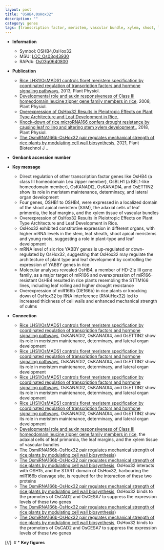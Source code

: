 ```yaml
---
layout: post
title: "OSHB4,OsHox32"
description: ""
category: genes
tags: [transcription factor, meristem, vascular bundle, xylem, shoot, leaf, shoot apical meristem, leaf development, development, architecture, resistance, drought, drought resistance, leaf rolling, cell wall]
---
```


* **Information**  
    + Symbol: OSHB4,OsHox32  
    + MSU: [LOC_Os03g43930](http://rice.plantbiology.msu.edu/cgi-bin/ORF_infopage.cgi?orf=LOC_Os03g43930)  
    + RAPdb: [Os03g0640800](http://rapdb.dna.affrc.go.jp/viewer/gbrowse_details/irgsp1?name=Os03g0640800)  

* **Publication**  
    + [Rice LHS1/OsMADS1 controls floret meristem specification by coordinated regulation of transcription factors and hormone signaling pathways](http://www.ncbi.nlm.nih.gov/pubmed?term=Rice+LHS1/OsMADS1+controls+floret+meristem+specification+by+coordinated+regulation+of+transcription+factors+and+hormone+signaling+pathways%5BTitle%5D), 2013, Plant Physiol.
    + [Developmental role and auxin responsiveness of Class III homeodomain leucine zipper gene family members in rice](http://www.ncbi.nlm.nih.gov/pubmed?term=Developmental+role+and+auxin+responsiveness+of+Class+III+homeodomain+leucine+zipper+gene+family+members+in+rice%5BTitle%5D), 2008, Plant Physiol.
    + [Overexpression of OsHox32 Results in Pleiotropic Effects on Plant Type Architecture and Leaf Development in Rice.](N+Y).
    + [Knock-down of rice microRNA166 confers drought resistance by causing leaf rolling and altering stem xylem development.](http://www.ncbi.nlm.nih.gov/pubmed?term=Knock-down+of+rice+microRNA166+confers+drought+resistance+by+causing+leaf+rolling+and+altering+stem+xylem+development.%5BTitle%5D), 2018, Plant Physiol.
    + [The OsmiRNA166b-OsHox32 pair regulates mechanical strength of rice plants by modulating cell wall biosynthesis](http://www.ncbi.nlm.nih.gov/pubmed?term=The+OsmiRNA166b-OsHox32+pair+regulates+mechanical+strength+of+rice+plants+by+modulating+cell+wall+biosynthesis%5BTitle%5D), 2021, Plant Biotechnol J ..

* **Genbank accession number**  

* **Key message**  
    + Direct regulation of other transcription factor genes like OsHB4 (a class III homeodomain Leu zipper member), OsBLH1 (a BEL1-like homeodomain member), OsKANADI2, OsKANADI4, and OsETTIN2 show its role in meristem maintenance, determinacy, and lateral organ development
    + Four genes, OSHB1 to OSHB4, were expressed in a localized domain of the shoot apical meristem (SAM), the adaxial cells of leaf primordia, the leaf margins, and the xylem tissue of vascular bundles
    + Overexpression of OsHox32 Results in Pleiotropic Effects on Plant Type Architecture and Leaf Development in Rice.
    + OsHox32 exhibited constitutive expression in different organs, with higher mRNA levels in the stem, leaf sheath, shoot apical meristems and young roots, suggesting a role in plant-type and leaf development
    + mRNA level of six rice YABBY genes is up-regulated or down-regulated by OsHox32, suggesting that OsHox32 may regulate the architecture of plant type and leaf development by controlling the expression of YABBY genes in rice
    + Molecular analyses revealed OsHB4, a member of HD-Zip III gene family, as a major target of miR166 and overexpression of miR166-resistant OsHB4 resulted in rice plants resembling the STTM166 lines, including leaf rolling and higher drought resistance
    + Overexpression of miR166b (OE166b) in rice plants or knocking down of OsHox32 by RNA interference (RNAiHox32) led to increased thickness of cell walls and enhanced mechanical strength of culms

* **Connection**  
    + [Rice LHS1/OsMADS1 controls floret meristem specification by coordinated regulation of transcription factors and hormone signaling pathways](a+BEL1-like+homeodomain+member), OsKANADI2, OsKANADI4, and OsETTIN2 show its role in meristem maintenance, determinacy, and lateral organ development
    + [Rice LHS1/OsMADS1 controls floret meristem specification by coordinated regulation of transcription factors and hormone signaling pathways](a+BEL1-like+homeodomain+member), OsKANADI2, OsKANADI4, and OsETTIN2 show its role in meristem maintenance, determinacy, and lateral organ development
    + [Rice LHS1/OsMADS1 controls floret meristem specification by coordinated regulation of transcription factors and hormone signaling pathways](a+BEL1-like+homeodomain+member), OsKANADI2, OsKANADI4, and OsETTIN2 show its role in meristem maintenance, determinacy, and lateral organ development
    + [Rice LHS1/OsMADS1 controls floret meristem specification by coordinated regulation of transcription factors and hormone signaling pathways](a+BEL1-like+homeodomain+member), OsKANADI2, OsKANADI4, and OsETTIN2 show its role in meristem maintenance, determinacy, and lateral organ development
    + [Developmental role and auxin responsiveness of Class III homeodomain leucine zipper gene family members in rice](SAM), the adaxial cells of leaf primordia, the leaf margins, and the xylem tissue of vascular bundles
    + [The OsmiRNA166b-OsHox32 pair regulates mechanical strength of rice plants by modulating cell wall biosynthesis](Oryza+sativa+homeobox+15))
    + [The OsmiRNA166b-OsHox32 pair regulates mechanical strength of rice plants by modulating cell wall biosynthesis](http://www.ncbi.nlm.nih.gov/pubmed?term=The+OsmiRNA166b-OsHox32+pair+regulates+mechanical+strength+of+rice+plants+by+modulating+cell+wall+biosynthesis%5BTitle%5D),  OsHox32 interacts with OSH15, and the START domain of OsHox32, harbouring the miR166b cleavage site, is required for the interaction of these two proteins
    + [The OsmiRNA166b-OsHox32 pair regulates mechanical strength of rice plants by modulating cell wall biosynthesis](http://www.ncbi.nlm.nih.gov/pubmed?term=The+OsmiRNA166b-OsHox32+pair+regulates+mechanical+strength+of+rice+plants+by+modulating+cell+wall+biosynthesis%5BTitle%5D),  OsHox32 binds to the promoters of OsCAD2 and OsCESA7 to suppress the expression levels of these two genes
    + [The OsmiRNA166b-OsHox32 pair regulates mechanical strength of rice plants by modulating cell wall biosynthesis](Oryza+sativa+homeobox+15))
    + [The OsmiRNA166b-OsHox32 pair regulates mechanical strength of rice plants by modulating cell wall biosynthesis](http://www.ncbi.nlm.nih.gov/pubmed?term=The+OsmiRNA166b-OsHox32+pair+regulates+mechanical+strength+of+rice+plants+by+modulating+cell+wall+biosynthesis%5BTitle%5D),  OsHox32 binds to the promoters of OsCAD2 and OsCESA7 to suppress the expression levels of these two genes

[//]: # * **Key figures**  


